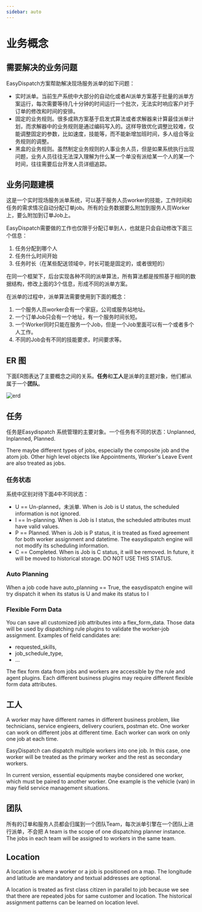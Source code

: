 ```yaml
---
sidebar: auto
---
```



# 业务概念


## 需要解决的业务问题
EasyDispatch方案帮助解决现场服务派单的如下问题：
- 实时派单。当前生产系统中大部分的自动化或者AI派单方案基于批量的派单方案运行，每次需要等待几十分钟的时间运行一个批次，无法实时响应客户对于订单的修改和时间的安排。
- 固定的业务规则。很多成熟方案基于启发式算法或者求解器来计算最佳派单计划，而求解器中的业务规则是通过编码写入的。这样导致优化调整比较难，仅能调整固定的参数，比如速度，技能等，而不能新增加班时间，多人组合等业务规则的调整。
- 黑盒的业务规则。虽然制定业务规则的人事业务人员，但是如果系统执行出现问题，业务人员往往无法深入理解为什么某一个单没有派给某一个人的某一个时间，往往需要后台开发人员详细追踪。


## 业务问题建模

这是一个实时现场服务派单系统，可以基于服务人员worker的技能，工作时间和任务的需求情况自动分配订单job。所有的业务数据要么附加到服务人员Worker上，要么附加到订单Job上。

EasyDispatch需要做的工作也仅限于分配订单到人，也就是只会自动修改下面三个信息：
1. 任务分配到哪个人
2. 任务什么时间开始
3. 任务时长（在某些配送领域中，时长可能是固定的，或者很短的）


在同一个框架下，后台实现各种不同的派单算法，所有算法都是按照基于相同的数据结构，修改上面的3个信息，形成不同的派单方案。

在派单的过程中，派单算法需要使用到下面的概念：
1. 一个服务人员worker会有一个家庭，公司或服务站地址。 
2. 一个订单Job只会有一个地址，有一个服务时间长短。
3. 一个Worker同时只能在服务一个Job，但是一个Job里面可以有一个或者多个人工作。
4. 不同的Job会有不同的技能要求，时间要求等。

## ER 图

下面ER图表达了主要概念之间的关系。**任务**和**工人**是派单的主题对象，他们都从属于一个**团队**。

![erd](/erd_easy_dispatch_20210819.png)

## 任务

任务是Easydispatch 系统管理的主要对象。一个任务有不同的状态：Unplanned, Inplanned, Planned. 

There maybe different types of jobs, especially the composite job and the atom job. Other high level objects like Appointments, Worker's Leave Event are also treated as jobs.



### 任务状态

系统中区别对待下面4中不同状态：
- U == Un-planned，未派单. When is Job is U status, the scheduled information is not ignored. 
- I == In-planning. When is Job is I status, the scheduled attributes must have valid values. 
- P == Planned. When is Job is P status, it is treated as fixed agreement for both worker assignment and datetime. The easydispatch engine will not modify its scheduling information.  
- C == Completed. When is Job is C status, it will be removed. In future, it will be moved to historical storage. DO NOT USE THIS STATUS. 

### Auto Planning

When a job code have auto_planning == True, the easydispatch engine will try dispatch it when its status is U and make its status to I

### Flexible Form Data

You can save all customized job attributes into a flex_form_data. Those data will be used by dispatching rule plugins to validate the worker-job assignment.  Examples of field candidates are: 
- requested_skills, 
- job_schedule_type, 
- ...

The flex form data from jobs and workers are accessible by the rule and agent plugins. Each different business plugins may require different flexible form data attributes.


## 工人

A worker may have different names in different business problem, like technicians, service engieers, delivery couriers, postman etc. One worker can work on different jobs at different time. Each worker can work on only one job at each time.

EasyDispatch can dispatch multiple workers into one job. In this case, one worker will be treated as the primary worker and the rest as secondary workers.

In current version, essential equipments maybe considered one worker, which must be paired to another worker. One example is the vehicle (van) in may field service management situations.

## 团队

所有的订单和服务人员都会归属到一个团队Team，每次派单引擎在一个团队上进行派单，不会把
A team is the scope of one dispatching planner instance. The jobs in each team will be assigned to workers in the same team.

## Location

A location is where a worker or a job is positioned on a map. The longitude and latitude are mandatory and textual addresses are optional.

A location is treated as first class citizen in parallel to job because we see that there are repeated jobs for same customer and location. The historical assignment patterns can be learned on location level.

